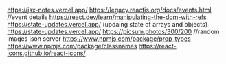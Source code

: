 https://jsx-notes.vercel.app/
https://legacy.reactjs.org/docs/events.html //event details
https://react.dev/learn/manipulating-the-dom-with-refs
https://state-updates.vercel.app/ (updaing state of arrays and objects)
https://state-updates.vercel.app/
https://picsum.photos/300/200  //random images
json server
https://www.npmjs.com/package/prop-types
https://www.npmjs.com/package/classnames
https://react-icons.github.io/react-icons/